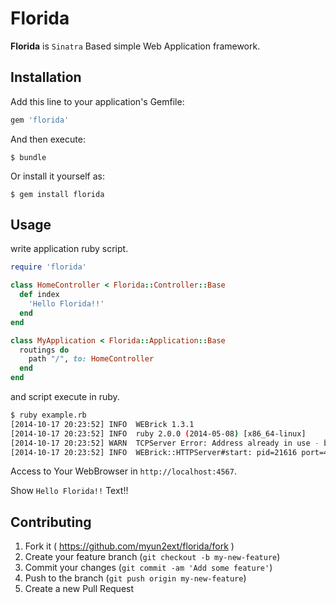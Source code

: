# Florida

**Florida** is `Sinatra` Based simple Web Application framework.

## Installation

Add this line to your application's Gemfile:

```ruby
gem 'florida'
```

And then execute:

    $ bundle

Or install it yourself as:

    $ gem install florida

## Usage

write application ruby script.

```ruby
require 'florida'

class HomeController < Florida::Controller::Base
  def index
    'Hello Florida!!'
  end
end

class MyApplication < Florida::Application::Base
  routings do
    path "/", to: HomeController
  end
end
```

and script execute in ruby.

```sh
$ ruby example.rb
[2014-10-17 20:23:52] INFO  WEBrick 1.3.1
[2014-10-17 20:23:52] INFO  ruby 2.0.0 (2014-05-08) [x86_64-linux]
[2014-10-17 20:23:52] WARN  TCPServer Error: Address already in use - bind(2)
[2014-10-17 20:23:52] INFO  WEBrick::HTTPServer#start: pid=21616 port=4567
```

Access to Your WebBrowser in `http://localhost:4567`.

Show `Hello Florida!!` Text!!

## Contributing

1. Fork it ( https://github.com/myun2ext/florida/fork )
2. Create your feature branch (`git checkout -b my-new-feature`)
3. Commit your changes (`git commit -am 'Add some feature'`)
4. Push to the branch (`git push origin my-new-feature`)
5. Create a new Pull Request
